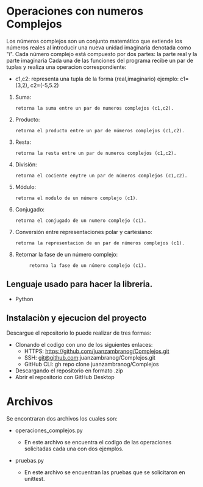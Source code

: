 ﻿# Operaciones con numeros Complejos



Los números complejos son un conjunto matemático que extiende los números reales al introducir una nueva unidad imaginaria denotada como "i". Cada número complejo está compuesto por dos partes: la parte real y la parte imaginaria
Cada una de las funciones del programa recibe un par de tuplas y realiza una operacion correspondiente:


* c1,c2: representa una tupla de la forma (real,imaginario)	ejemplo: c1=(3,2), c2=(-5,5.2)

1.  Suma: 

		retorna la suma entre un par de numeros complejos (c1,c2).
2.  Producto: 

		retorna el producto entre un par de números complejos (c1,c2).

	
3.  Resta:

		retorna la resta entre un par de numeros complejos (c1,c2).
4.  División:

		retorna el cociente enytre un par de números complejos (c1,c2).
	
	
5.  Módulo: 

		retorna el modulo de un número complejo (c1).
	
6.  Conjugado:

		retorna el conjugado de un numero complejo (c1).

7.  Conversión entre representaciones polar y cartesiano: 

		retorna la representacion de un par de números complejos (c1).

8. Retornar la fase de un número complejo:

    		retorna la fase de un número complejo (c1).
   		




## Lenguaje usado para hacer la libreria.
* Python

## Instalaciòn y ejecucion del proyecto
Descargue el repositorio lo puede realizar de tres formas:
* Clonando el codigo con uno de los siguientes enlaces: 
  * HTTPS: https://github.com/juanzambranog/Complejos.git
  * SSH: git@github.com:juanzambranog/Complejos.git
  * GitHub CLI: gh repo clone juanzambranog/Complejos
* Descargando el repositorio en formato .zip
* Abrir el repositorio con GitHub Desktop
  

# Archivos

Se encontraran dos archivos los cuales son:
* operaciones_complejos.py
  * En este archivo se encuentra el codigo de las operaciones solicitadas cada una con dos ejemplos.

* pruebas.py
  * En este archivo se encuentran las pruebas que se solicitaron en unittest.
